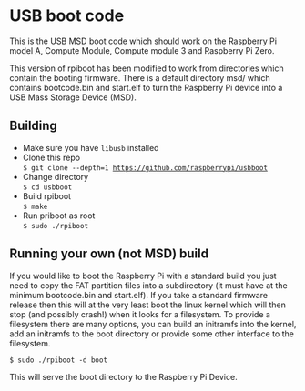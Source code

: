 # USB boot code

This is the USB MSD boot code which should work on the Raspberry Pi model A, Compute Module, Compute
module 3 and Raspberry Pi Zero.

This version of rpiboot has been modified to work from directories which contain the booting
firmware.  There is a default directory msd/ which contains bootcode.bin and start.elf to turn
the Raspberry Pi device into a USB Mass Storage Device (MSD).

## Building

- Make sure you have <code>libusb</code> installed   
- Clone this repo   
  <code>$ git clone --depth=1 https://github.com/raspberrypi/usbboot</code>
- Change directory   
  <code>$ cd usbboot</code>
- Build rpiboot   
  <code>$ make</code>
- Run priboot as root   
  <code>$ sudo ./rpiboot</code>


## Running your own (not MSD) build

If you would like to boot the Raspberry Pi with a standard build you just need to copy the FAT partition
files into a subdirectory (it must have at the minimum bootcode.bin and start.elf).  If you take a
standard firmware release then this will at the very least boot the linux kernel which will then stop
(and possibly crash!) when it looks for a filesystem.  To provide a filesystem there are many options,
you can build an initramfs into the kernel, add an initramfs to the boot directory or provide some
other interface to the filesystem.

```
$ sudo ./rpiboot -d boot
```

This will serve the boot directory to the Raspberry Pi Device.

